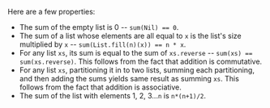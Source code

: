 Here are a few properties:

- The sum of the empty list is 0 -- `sum(Nil) == 0`.
- The sum of a list whose elements are all equal to `x` is the list's size multiplied by `x` --
  `sum(List.fill(n)(x)) == n * x`.
- For any list `xs`, its sum is equal to the sum of `xs.reverse` -- `sum(xs) == sum(xs.reverse)`.
  This follows from the fact that addition is commutative.
- For any list `xs`, partitioning it in to two lists, summing each partitioning, and then adding the
  sums yields same result as summing `xs`. This follows from the fact that addition is associative.
- The sum of the list with elements 1, 2, 3...`n` is `n*(n+1)/2`.

